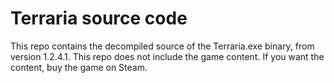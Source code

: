 Terraria source code
=====
This repo contains the decompiled source of the Terraria.exe binary, from version 1.2.4.1.
This repo does not include the game content.
If you want the content, buy the game on Steam.
